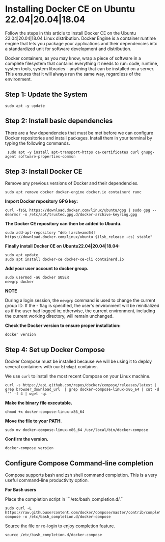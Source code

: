 # Installing Docker CE on Ubuntu 22.04|20.04|18.04

Follow the steps in this article to install Docker CE on the Ubuntu 22.04|20.04|18.04 Linux distribution. Docker Engine is a container runtime engine that lets you package your applications and their dependencies into a standardized unit for software development and distribution.

Docker containers, as you may know, wrap a piece of software in a complete filesystem that contains everything it needs to run: code, runtime, system tools, system libraries - anything that can be installed on a server. This ensures that it will always run the same way, regardless of the environment.

## Step 1: Update the System

```
sudo apt -y update
```
## Step 2: Install basic dependencies

There are a few dependencies that must be met before we can configure Docker repositories and install packages. Install them in your terminal by typing the following commands.

```
 sudo apt -y install apt-transport-https ca-certificates curl gnupg-agent software-properties-common
```

## Step 3: Install Docker CE

Remove any previous versions of Docker and their dependencies.

```
sudo apt remove docker docker-engine docker.io containerd runc
```

**Import Docker repository GPG key:**

```
curl -fsSL https://download.docker.com/linux/ubuntu/gpg | sudo gpg --dearmor -o /etc/apt/trusted.gpg.d/docker-archive-keyring.gpg
```

**The Docker CE repository can then be added to Ubuntu.**

```
sudo add-apt-repository "deb [arch=amd64] https://download.docker.com/linux/ubuntu $(lsb_release -cs) stable"
```

**Finally install Docker CE on Ubuntu22.04|20.04|18.04:**

```
sudo apt update
sudo apt install docker-ce docker-ce-cli containerd.io
```

**Add your user account to docker group.**

```
sudo usermod -aG docker $USER
newgrp docker
```
**NOTE**

During a login session, the ```newgrp``` command is used to change the current group ID. If the - flag is specified, the user's environment will be reinitialized as if the user had logged in; otherwise, the current environment, including the current working directory, will remain unchanged.


**Check the Docker version to ensure proper installation:**

```
docker version
```

## Step 4: Set up Docker Compose

Docker Compose must be installed because we will be using it to deploy several containers with our ```bindapi``` container.

We use ```curl``` to install the most recent Compose on your Linux machine.

```
curl -s https://api.github.com/repos/docker/compose/releases/latest | grep browser_download_url  | grep docker-compose-linux-x86_64 | cut -d '"' -f 4 | wget -qi -

```

**Make the binary file executable.**

```
chmod +x docker-compose-linux-x86_64
```

**Move the file to your PATH.**

```
sudo mv docker-compose-linux-x86_64 /usr/local/bin/docker-compose
```

**Confirm the version.**

```
docker-compose version
```

## Configure Compose Command-line completion

Compose supports bash and zsh shell command completion. This is a very useful command-line productivity option.

**For Bash users**

Place the completion script in ```/etc/bash_completion.d/.``

```
sudo curl -L https://raw.githubusercontent.com/docker/compose/master/contrib/completion/bash/docker-compose -o /etc/bash_completion.d/docker-compose
```
Source the file or re-login to enjoy completion feature.

```
source /etc/bash_completion.d/docker-compose
```








